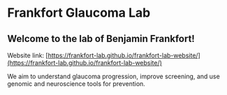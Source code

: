 # Frankfort Glaucoma Lab

## Welcome to the lab of Benjamin Frankfort!

Website link: [https://frankfort-lab.github.io/frankfort-lab-website/](https://frankfort-lab.github.io/frankfort-lab-website/)

We aim to understand glaucoma progression, improve screening, and use genomic and neuroscience tools for prevention.